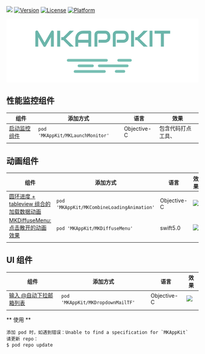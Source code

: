 


![](https://api.travis-ci.org/mythkiven/MKAppKit.svg?branch=master)
[![Version](https://img.shields.io/cocoapods/v/MKAppKit.svg?style=flat)](http://cocoapods.org/pods/MKAppKit)
[![License](https://img.shields.io/apm/l/vim-mode.svg)](http://cocoapods.org/pods/MKAppKit)
[![Platform](https://img.shields.io/cocoapods/p/MKAppKit.svg?style=flat)](http://cocoapods.org/pods/MKAppKit)


![](./source/icon_MKAppKit.png)


## 性能监控组件

| 组件 | 添加方式 | 语言 | 效果 |
| --- | --- | --- | --- |
| [启动监控组件](https://github.com/mythkiven/MKAppKit/blob/master/doc/MKMonitor.md) |  `pod 'MKAppKit/MKLaunchMonitor' ` | Objective-C   | 包含代码打点工具、
|  |  |  |



## 动画组件

| 组件 | 添加方式 | 语言 | 效果 |
| --- | --- | --- | --- |
| [圆环进度 + tableview 组合的加载数据动画](https://github.com/mythkiven/MKAppKit/blob/master/doc/MKCombineLoadingAnimation.md) |  `pod 'MKAppKit/MKCombineLoadingAnimation' ` | Objective-C   | ![](https://github.com/mythkiven/MKAppKit/blob/master/source/MKCombineLoadingAnimation.gif)
| [MKDiffuseMenu: 点击散开的动画效果](https://github.com/mythkiven/MKAppKit/blob/master/doc/MKDiffuseMenu.md) |  `pod 'MKAppKit/MKDiffuseMenu' ` | swift5.0   | ![](https://github.com/mythkiven/MKAppKit/blob/master/source/MKDiffuseMenu.gif)
|  |  |  |



## UI 组件
| 组件 | 添加方式 | 语言 | 效果 |
| --- | --- | --- | --- |
| [输入 @自动下拉邮箱列表](https://github.com/mythkiven/MKAppKit/blob/master/doc/MKDropdownMailTF.md) |  `pod 'MKAppKit/MKDropdownMailTF' ` |  Objective-C | ![](https://github.com/mythkiven/MKAppKit/blob/master/source/MKDropdownMailTF.gif)
|  |  |  |



** 使用 **

```
添加 pod 时，如遇到错误：Unable to find a specification for `MKAppKit`
请更新 repo：
$ pod repo update
```
